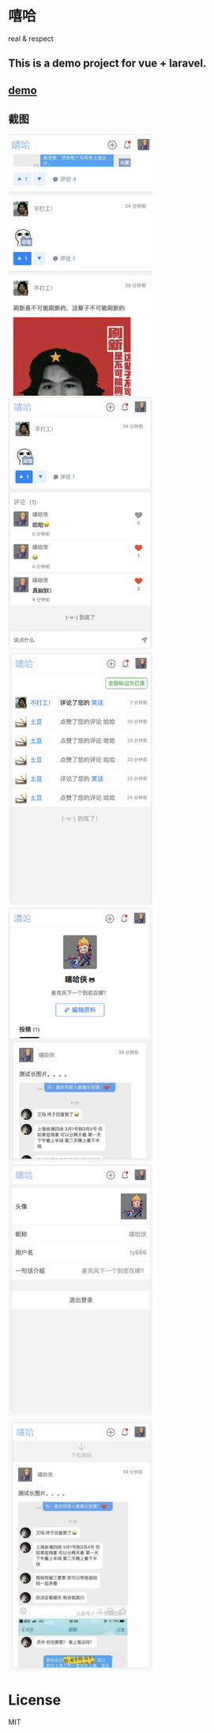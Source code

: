 # 嘻哈 
real & respect
## This is a demo project for vue + laravel.

## [demo](http://hiphop.e8net.cn/)


## 截图
<img src="https://raw.githubusercontent.com/E8team/xiha/master/screenshots/1.png" width="293" />
<img src="https://raw.githubusercontent.com/E8team/xiha/master/screenshots/2.png" width="293" />
<img src="https://raw.githubusercontent.com/E8team/xiha/master/screenshots/3.png" width="293" />
<img src="https://raw.githubusercontent.com/E8team/xiha/master/screenshots/4.png" width="293" />
<img src="https://raw.githubusercontent.com/E8team/xiha/master/screenshots/5.png" width="293" />
<img src="https://raw.githubusercontent.com/E8team/xiha/master/screenshots/6.png" width="293" />

# License
MIT
